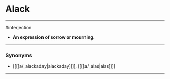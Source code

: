 # Alack
---
#interjection
- **An expression of sorrow or mourning.**
---
### Synonyms
- [[[[a/_alackaday|alackaday]]]], [[[[a/_alas|alas]]]]
---
